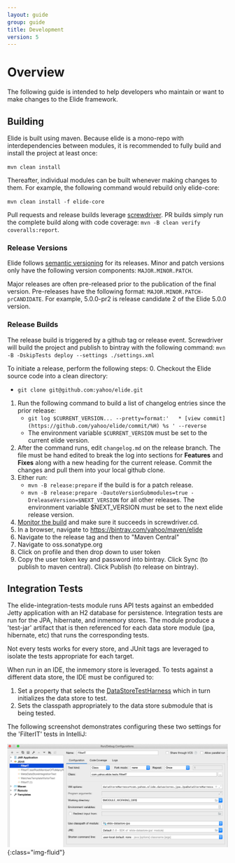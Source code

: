 ```yaml
---
layout: guide
group: guide
title: Development
version: 5
---
```


# Overview
The following guide is intended to help developers who maintain or want to make changes to the Elide framework.
           
## Building

Elide is built using maven.  Because elide is a mono-repo with interdependencies between modules, it is recommended to fully build and install the project at least once:  

`mvn clean install`

Thereafter, individual modules can be built whenever making changes to them.  For example, the following command would rebuild only elide-core:

`mvn clean install -f elide-core`

Pull requests and release builds leverage [screwdriver](https://screwdriver.cd).   PR builds simply run the complete build along with code coverage:
`mvn -B clean verify coveralls:report`.

### Release Versions

Elide follows [semantic versioning](https://semver.org/) for its releases.  Minor and patch versions only have the following version components: 
`MAJOR.MINOR.PATCH`.

Major releases are often pre-released prior to the publication of the final version.  Pre-releases have the following format:
`MAJOR.MINOR.PATCH-prCANDIDATE`.  For example, 5.0.0-pr2 is release candidate 2 of the Elide 5.0.0 version.

### Release Builds

The release build is triggered by a github tag or release event.  Screwdriver will build the project and publish to bintray with the following command:
`mvn -B -DskipTests deploy --settings ./settings.xml`

To initiate a release, perform the following steps:
0. Checkout the Elide source code into a clean directory: 
   - `git clone git@github.com:yahoo/elide.git`
1. Run the following command to build a list of changelog entries since the prior release: 
   - `git log $CURRENT_VERSION... --pretty=format:'   * [view commit](https://github.com/yahoo/elide/commit/%H) %s ' --reverse`
   - The environment variable `$CURRENT_VERSION` must be set to the current elide version.
2. After the command runs, edit `changelog.md` on the release branch.  The file must be hand edited to break the log into sections for **Features** and **Fixes** along with a new heading for the current release.  Commit the changes and pull them into your local github clone.
3. Either run:
   - `mvn -B release:prepare` if the build is for a patch release.
   - `mvn -B release:prepare -DautoVersionSubmodules=true -DreleaseVersion=$NEXT_VERSION` for all other releases.  The environment variable $NEXT_VERSION must be set to the next elide release version.
2. [Monitor the build](https://cd.screwdriver.cd/pipelines/6103) and make sure it succeeds in screwdriver.cd.
3. In a browser, navigate to https://bintray.com/yahoo/maven/elide
4. Navigate to the release tag and then to "Maven Central"
5. Navigate to oss.sonatype.org
6. Click on profile and then drop down to user token
7. Copy the user token key and password into bintray.  Click Sync (to publish to maven central).  Click Publish (to release on bintray).

## Integration Tests

The elide-integration-tests module runs API tests against an embedded Jetty application with an H2 database for persistence.  Integration tests are run for the JPA, hibernate, and inmemory stores.  The module produce a 'test-jar' artifact that is then referenced for each data store module (jpa, hibernate, etc) that runs the corresponding tests.

Not every tests works for every store, and JUnit tags are leveraged to isolate the tests appropriate for each target.  

When run in an IDE, the inmemory store is leveraged.  To tests against a different data store, the IDE must be configured to:
1. Set a property that selects the [DataStoreTestHarness](https://github.com/yahoo/elide/blob/master/elide-core/src/main/java/com/yahoo/elide/core/datastore/test/DataStoreTestHarness.java) which in turn initializes the data store to test. 
2. Sets the classpath appropriately to the data store submodule that is being tested.

The following screenshot demonstrates configuring these two settings for the 'FilterIT' tests in IntelliJ:

![Configuring IT Tests In Intellij](/assets/images/intellij_config.png){:class="img-fluid"}
